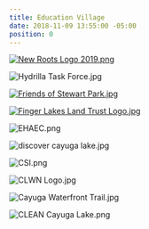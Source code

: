 ```yaml
---
title: Education Village
date: 2018-11-09 13:55:00 -05:00
position: 0
---
```


[![New Roots Logo 2019.png](/uploads/New%20Roots%20Logo%202019.png)](https://newrootsschool.org/)

![Hydrilla Task Force.jpg](/uploads/Hydrilla%20Task%20Force.jpg)

[![Friends of Stewart Park.jpg](/uploads/Friends%20of%20Stewart%20Park.jpg)](https://www.friendsofstewartpark.org/)

[![Finger Lakes Land Trust Logo.jpg](/uploads/Finger%20Lakes%20Land%20Trust%20Logo.jpg)](https://www.fllt.org/)

![EHAEC.png](/uploads/EHAEC.png)

![discover cayuga lake.jpg](/uploads/discover%20cayuga%20lake.jpg)

![CSI.png](/uploads/CSI.png)

![CLWN Logo.jpg](/uploads/CLWN%20Logo.jpg)

![Cayuga Waterfront Trail.jpg](/uploads/Cayuga%20Waterfront%20Trail.jpg)

![CLEAN Cayuga Lake.png](/uploads/CLEAN%20Cayuga%20Lake.png)
